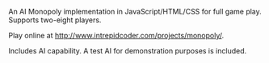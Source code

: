 An AI Monopoly implementation in JavaScript/HTML/CSS for full game play.  Supports two-eight players.

Play online at http://www.intrepidcoder.com/projects/monopoly/.

Includes AI capability. A test AI for demonstration purposes is included.
